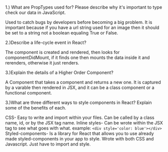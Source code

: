 1.) What are PropTypes used for? Please describe why it's important to type check our data in JavaScript.

Used to catch bugs by developers before becoming a big problem. It is important because if you have a url string used for an image then it should be set to a string not a boolean equaling True or False. 

2.)Describe a life-cycle event in React?

The component is created and rendered, then looks for componentDidMount, if it finds one then mounts the data inside it and rerenders, otherwise it just renders. 

3.)Explain the details of a Higher Order Component?

A Component that takes a component and returns a new one. It is captured by a varable then rendered in JSX, and it can be a class component or a functional component. 

3.)What are three different ways to style components in React? Explain some of the benefits of each.

CSS- Easy to write and import within your files. Can be called by a class name, id, or by the JSX tag name.
Inline styles- Can be wrote within the JSX tag to see what goes with what. example: `<div style='color: blue'></div>`
Styled-components- Is a library for React that allows you to use already made styled-components in your app to style. Wrote with both CSS and Javascript. Just have to import and style.